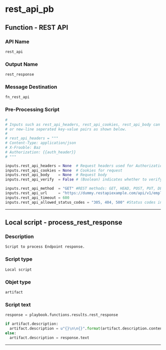 <!--
    DO NOT MANUALLY EDIT THIS FILE
    THIS FILE IS AUTOMATICALLY GENERATED WITH resilient-sdk codegen
    Generated with resilient-sdk v48.1.1.dev0+gc27ea44c.d20230426
-->

# rest_api_pb

## Function - REST API

### API Name
`rest_api`

### Output Name
`rest_response`

### Message Destination
`fn_rest_api`

### Pre-Processing Script
```python
#
# Inputs such as rest_api_headers, rest_api_cookies, rest_api_body can either take a dict as an input
# or new-line seperated key-value pairs as shown below.
#
# rest_api_headers = """
# Content-Type: application/json
# X-Frooble: Baz
# Authorization: {{auth_header}}
# """

inputs.rest_api_headers = None  # Request headers used for Authorization
inputs.rest_api_cookies = None  # Cookies for request
inputs.rest_api_body    = None  # Request body
inputs.rest_api_verify  = False # (Boolean) indicates whether to verify SSL certificates.

inputs.rest_api_method  = "GET" #REST methods: GET, HEAD, POST, PUT, DELETE and OPTIONS
inputs.rest_api_url     = "https://dummy.restapiexample.com/api/v1/employees" #Endpoint url
inputs.rest_api_timeout = 600
inputs.rest_api_allowed_status_codes = "305, 404, 500" #Status codes in a comma separated fashion

```

---

## Local script - process_rest_response

### Description
`Script to process Endpoint response.`

### Script type
`Local script`

### Objet type
`artifact`

### Script text
```python
response = playbook.functions.results.rest_response

if artifact.description:
  artifact.description = u"{}\n\n{}".format(artifact.description.content, response.text)
else:
  artifact.description = response.text
```

---
